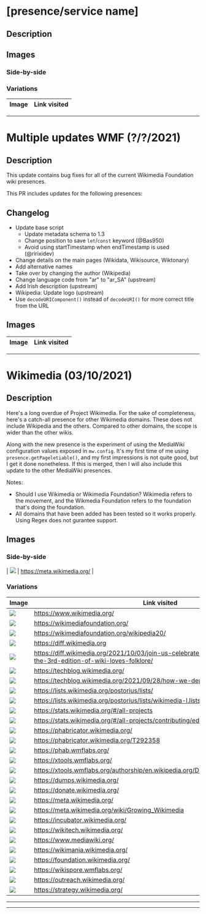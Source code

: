 # [presence/service name]

## Description

## Images

### Side-by-side

### Variations

| Image | Link visited |
| ----- | ------------ |

----

# Multiple updates WMF (?/?/2021) 

## Description

This update contains bug fixes for all of the current Wikimedia Foundation wiki presences.

This PR includes updates for the following presences:

## Changelog

- Update base script
  - Update metadata schema to 1.3
  - Change position to save `let`/`const` keyword (@Bas950)
  - Avoid using startTimestamp when endTimestamp is used (@ririxidev)
- Change details on the main pages (Wikidata, Wikisource, Wiktonary)
- Add alternative names
- Take over by changing the author (Wikipedia)
- Change language code from "ar" to "ar_SA" (upstream)
- Add Irish description (upstream)
- Wikipedia: Update logo (upstream)
- Use `decodeURIComponent()` instead of `decodeURI()` for more correct title from the URL

## Images

| Image | Link visited |
| ----- | ------------ |

----

# Wikimedia (03/10/2021) 

## Description

Here's a long overdue of Project Wikimedia. For the sake of completeness, here's a catch-all presence for other Wikimedia domains. These does not include Wikipedia and the others. Compared to other domains, the scope is wider than the other wikis. 

Along with the new presence is the experiment of using the MediaWiki configuration values exposed in `mw.config`. It's my first time of me using `presence.getPageletiable()`, and my first impressions is not quite good, but I get it done nonetheless. If this is merged, then I will also include this update to the other MediaWiki presences.

Notes:
- Should I use Wikimedia or Wikimedia Foundation? Wikimedia refers to the movement, and the Wikmedia Foundation refers to the foundation that's doing the foundation.
- All domains that have been added has been tested so it works properly. Using Regex does not gurantee support.

## Images

### Side-by-side
| ![](https://user-images.githubusercontent.com/11584103/135749944-4a8ead39-f0b4-4251-be54-fb3d97bdd6f6.png)
 | https://meta.wikimedia.org/ |

### Variations

| Image | Link visited |
| ----- | ------------ |
| ![](https://user-images.githubusercontent.com/11584103/135749804-6767e8ba-921b-4c0c-af05-97909daa166b.png) | https://www.wikimedia.org/ |
| ![](https://user-images.githubusercontent.com/11584103/135749806-9f684ed2-ada0-4d51-9d46-9705a2e20200.png) | https://wikimediafoundation.org/ |
| ![](https://user-images.githubusercontent.com/11584103/135749808-2b4212bd-d4ce-4360-92a9-00e53147de61.png) | https://wikimediafoundation.org/wikipedia20/ |
| ![](https://user-images.githubusercontent.com/11584103/135750962-2ce2284a-a263-4848-a417-37cdeaaee03e.png) | https://diff.wikimedia.org |
| ![](https://user-images.githubusercontent.com/11584103/135750963-9546efaa-af82-445d-af9b-deea722e7cf4.png) | https://diff.wikimedia.org/2021/10/03/join-us-celebrate-the-eureka-effects-of-the-3rd-edition-of-wiki-loves-folklore/ |
| ![](https://user-images.githubusercontent.com/11584103/135750964-62125c6c-39cf-4f7a-a47e-3d342758f3c1.png) | https://techblog.wikimedia.org/ |
| ![](https://user-images.githubusercontent.com/11584103/135750965-6b83bb9c-94b5-4048-9524-2ac1972399c1.png) | https://techblog.wikimedia.org/2021/09/28/how-we-deploy-code/ |
| ![](https://user-images.githubusercontent.com/11584103/135749816-56a91684-f73c-4a33-99cc-d670f0d60e3a.png) | https://lists.wikimedia.org/postorius/lists/ |
| ![](https://user-images.githubusercontent.com/11584103/135749818-ee815775-54cc-4bb5-855d-042fac1bf767.png) | https://lists.wikimedia.org/postorius/lists/wikimedia-l.lists.wikimedia.org/ |
| ![](https://user-images.githubusercontent.com/11584103/135749819-2c1dada0-c91b-4a07-908e-1d19abd1fe30.png) | https://stats.wikimedia.org/#/all-projects |
| ![](https://user-images.githubusercontent.com/11584103/135749821-9d60bfea-2685-4c3b-9e58-c1d0be671e46.png) | https://stats.wikimedia.org/#/all-projects/contributing/edits/normal|bar|2-year|~total|monthly |
| ![](https://user-images.githubusercontent.com/11584103/135749825-e5a647a8-b066-4c27-a0af-13b8029bae18.png) | https://phabricator.wikimedia.org/ |
| ![](https://user-images.githubusercontent.com/11584103/135749828-8f0a0ab9-cf53-4425-838a-94286f5449f8.png) | https://phabricator.wikimedia.org/T292358 |
| ![](https://user-images.githubusercontent.com/11584103/135749831-a6a24316-7471-49c4-b660-cee986d3709a.png) | https://phab.wmflabs.org/ |
| ![](https://user-images.githubusercontent.com/11584103/135749833-7cbf2c2b-e836-4926-b414-4cd06f124d0d.png) | https://xtools.wmflabs.org/ |
| ![](https://user-images.githubusercontent.com/11584103/135749838-30d2f071-a217-4cc7-918b-d149a87e7de0.png) | https://xtools.wmflabs.org/authorship/en.wikipedia.org/Discord%20%28software%29/ |
| ![](https://user-images.githubusercontent.com/11584103/135749843-ebc19818-5ddd-4a53-89e9-9291970ec657.png) | https://dumps.wikimedia.org/ |
| ![](https://user-images.githubusercontent.com/11584103/135749844-f316623c-1d93-48bd-945a-0d89a2602aaf.png) | https://donate.wikimedia.org/ |
| ![](https://user-images.githubusercontent.com/11584103/135749846-ded61f61-8784-4228-9141-e4a82b6342d9.png) | https://meta.wikimedia.org/ |
| ![](https://user-images.githubusercontent.com/11584103/135749847-31ba8280-55f3-4af4-9a17-29e8d9666ca2.png) | https://meta.wikimedia.org/wiki/Growing_Wikimedia |
| ![](https://user-images.githubusercontent.com/11584103/135749848-012602b2-0af8-4b9a-bff7-47ef9cfd5977.png) | https://incubator.wikimedia.org/ |
| ![](https://user-images.githubusercontent.com/11584103/135749849-a4c6a336-acc3-40f9-a7ef-f13c1cab32fa.png) | https://wikitech.wikimedia.org/ |
| ![](https://user-images.githubusercontent.com/11584103/135749850-15a25f51-437b-43b8-8520-73a626fa9669.png) | https://www.mediawiki.org/ |
| ![](https://user-images.githubusercontent.com/11584103/135749852-7a89f8c2-ae8b-4fe5-8866-33adfb2174bb.png) | https://wikimania.wikimedia.org/ |
| ![](https://user-images.githubusercontent.com/11584103/135749853-c19b562b-d700-494f-a913-da736f82ee73.png) | https://foundation.wikimedia.org/ |
| ![](https://user-images.githubusercontent.com/11584103/135749855-d8ae3639-c2c7-4f0b-9874-cf02a5803abf.png) | https://wikispore.wmflabs.org/ |
| ![](https://user-images.githubusercontent.com/11584103/135749856-7f82ad17-d477-401f-a8f2-52abb3b2475b.png) | https://outreach.wikimedia.org/ |
| ![](https://user-images.githubusercontent.com/11584103/135749857-b94ee862-caac-4ddd-958c-b6776caafb65.png) | https://strategy.wikimedia.org/ |


----

<!-- 
var images = ``.split("\n")

var links = ``.split("\n")

console.log(images.length, links.length, images.length === links.length)

images = images.map(value => value.replace(/\[.+\]/, "[]"))
var result = images.map((value, index) => {
	if (value !== "") return `| ${value} | ${links[index]} |`
})
console.log(result.join("\n"))
-->

---